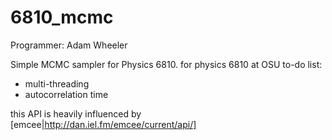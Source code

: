 # 6810_mcmc
Programmer: Adam Wheeler

Simple MCMC sampler for Physics 6810.
for physics 6810 at OSU
to-do list:
 - multi-threading
 - autocorrelation time
 
this API is heavily influenced by [emcee|http://dan.iel.fm/emcee/current/api/]
